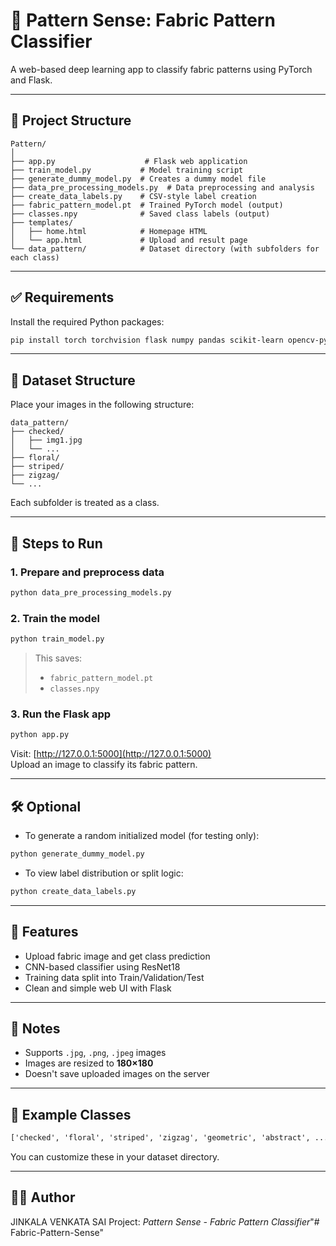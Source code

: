 # 🧵 Pattern Sense: Fabric Pattern Classifier

A web-based deep learning app to classify fabric patterns using PyTorch and Flask.

---

## 📁 Project Structure
```
Pattern/
│
├── app.py                    # Flask web application
├── train_model.py           # Model training script
├── generate_dummy_model.py  # Creates a dummy model file
├── data_pre_processing_models.py  # Data preprocessing and analysis
├── create_data_labels.py    # CSV-style label creation
├── fabric_pattern_model.pt  # Trained PyTorch model (output)
├── classes.npy              # Saved class labels (output)
├── templates/
│   ├── home.html            # Homepage HTML
│   └── app.html             # Upload and result page
└── data_pattern/            # Dataset directory (with subfolders for each class)
```

---

## ✅ Requirements

Install the required Python packages:

```bash
pip install torch torchvision flask numpy pandas scikit-learn opencv-python matplotlib seaborn
```

---

## 📸 Dataset Structure

Place your images in the following structure:

```
data_pattern/
├── checked/
│   ├── img1.jpg
│   └── ...
├── floral/
├── striped/
├── zigzag/
└── ...
```

Each subfolder is treated as a class.

---

## 🔧 Steps to Run

### 1. **Prepare and preprocess data**
```bash
python data_pre_processing_models.py
```

### 2. **Train the model**
```bash
python train_model.py
```

> This saves:
> - `fabric_pattern_model.pt`
> - `classes.npy`

### 3. **Run the Flask app**
```bash
python app.py
```

Visit: [http://127.0.0.1:5000](http://127.0.0.1:5000)  
Upload an image to classify its fabric pattern.

---

## 🛠 Optional

- To generate a random initialized model (for testing only):
```bash
python generate_dummy_model.py
```

- To view label distribution or split logic:
```bash
python create_data_labels.py
```

---

## 🚀 Features

- Upload fabric image and get class prediction
- CNN-based classifier using ResNet18
- Training data split into Train/Validation/Test
- Clean and simple web UI with Flask

---

## 📌 Notes

- Supports `.jpg`, `.png`, `.jpeg` images
- Images are resized to **180×180**
- Doesn't save uploaded images on the server

---

## 🧠 Example Classes

```txt
['checked', 'floral', 'striped', 'zigzag', 'geometric', 'abstract', ...]
```

You can customize these in your dataset directory.

---

## 👨‍💻 Author

JINKALA VENKATA SAI 
Project: *Pattern Sense - Fabric Pattern Classifier*"# Fabric-Pattern-Sense" 
